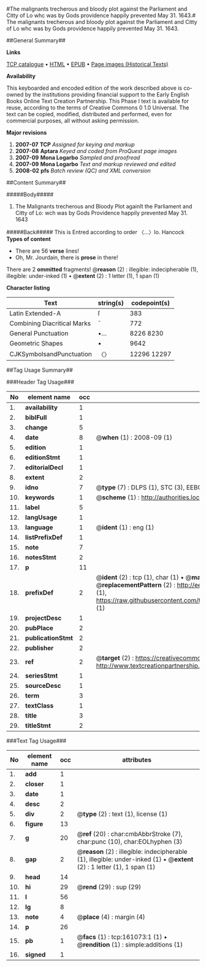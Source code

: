 #The malignants trecherous and bloody plot against the Parliament and Citty of Lo whc was by Gods providence happily prevented May 31. 1643.#
The malignants trecherous and bloody plot against the Parliament and Citty of Lo whc was by Gods providence happily prevented May 31. 1643.

##General Summary##

**Links**

[TCP catalogue](http://www.ota.ox.ac.uk/tcp/)  • 
[HTML](http://tei.it.ox.ac.uk/tcp/Texts-HTML/free/A89/A89444.html)  • 
[EPUB](http://tei.it.ox.ac.uk/tcp/Texts-EPUB/free/A89/A89444.epub) • 
[Page images (Historical Texts)](https://data.historicaltexts.jisc.ac.uk/view?pubId=eebo-99870731e&pageId=eebo-99870731e-161073-1)

**Availability**

This keyboarded and encoded edition of the
	       work described above is co-owned by the institutions
	       providing financial support to the Early English Books
	       Online Text Creation Partnership. This Phase I text is
	       available for reuse, according to the terms of Creative
	       Commons 0 1.0 Universal. The text can be copied,
	       modified, distributed and performed, even for
	       commercial purposes, all without asking permission.

**Major revisions**

1. __2007-07__ __TCP__ *Assigned for keying and markup*
1. __2007-08__ __Aptara__ *Keyed and coded from ProQuest page images*
1. __2007-09__ __Mona Logarbo__ *Sampled and proofread*
1. __2007-09__ __Mona Logarbo__ *Text and markup reviewed and edited*
1. __2008-02__ __pfs__ *Batch review (QC) and XML conversion*

##Content Summary##

#####Body#####

1. The Malignants trecherous and Bloody Plot againſt the Parliament and Citty of Lo: wch was by Gods Providence happily prevented May 31. 1643

#####Back#####
This is Entred according to order 〈…〉Io. Hancock
**Types of content**

  * There are 56 **verse** lines!
  * Oh, Mr. Jourdain, there is **prose** in there!

There are 2 **ommitted** fragments! 
 @__reason__ (2) : illegible: indecipherable (1), illegible: under-inked (1)  •  @__extent__ (2) : 1 letter (1), 1 span (1)

**Character listing**


|Text|string(s)|codepoint(s)|
|---|---|---|
|Latin Extended-A|ſ|383|
|Combining             Diacritical Marks|̄|772|
|General Punctuation|•…|8226 8230|
|Geometric Shapes|▪|9642|
|CJKSymbolsandPunctuation|〈〉|12296 12297|

##Tag Usage Summary##

###Header Tag Usage###

|No|element name|occ|attributes|
|---|---|---|---|
|1.|__availability__|1||
|2.|__biblFull__|1||
|3.|__change__|5||
|4.|__date__|8| @__when__ (1) : 2008-09 (1)|
|5.|__edition__|1||
|6.|__editionStmt__|1||
|7.|__editorialDecl__|1||
|8.|__extent__|2||
|9.|__idno__|7| @__type__ (7) : DLPS (1), STC (3), EEBO-CITATION (1), PROQUEST (1), VID (1)|
|10.|__keywords__|1| @__scheme__ (1) : http://authorities.loc.gov/ (1)|
|11.|__label__|5||
|12.|__langUsage__|1||
|13.|__language__|1| @__ident__ (1) : eng (1)|
|14.|__listPrefixDef__|1||
|15.|__note__|7||
|16.|__notesStmt__|2||
|17.|__p__|11||
|18.|__prefixDef__|2| @__ident__ (2) : tcp (1), char (1)  •  @__matchPattern__ (2) : ([0-9\-]+):([0-9IVX]+) (1), (.+) (1)  •  @__replacementPattern__ (2) : http://eebo.chadwyck.com/downloadtiff?vid=$1&page=$2 (1), https://raw.githubusercontent.com/textcreationpartnership/Texts/master/tcpchars.xml#$1 (1)|
|19.|__projectDesc__|1||
|20.|__pubPlace__|2||
|21.|__publicationStmt__|2||
|22.|__publisher__|2||
|23.|__ref__|2| @__target__ (2) : https://creativecommons.org/publicdomain/zero/1.0/ (1), http://www.textcreationpartnership.org/docs/. (1)|
|24.|__seriesStmt__|1||
|25.|__sourceDesc__|1||
|26.|__term__|3||
|27.|__textClass__|1||
|28.|__title__|3||
|29.|__titleStmt__|2||


###Text Tag Usage###

|No|element name|occ|attributes|
|---|---|---|---|
|1.|__add__|1||
|2.|__closer__|1||
|3.|__date__|1||
|4.|__desc__|2||
|5.|__div__|2| @__type__ (2) : text (1), license (1)|
|6.|__figure__|13||
|7.|__g__|20| @__ref__ (20) : char:cmbAbbrStroke (7), char:punc (10), char:EOLhyphen (3)|
|8.|__gap__|2| @__reason__ (2) : illegible: indecipherable (1), illegible: under-inked (1)  •  @__extent__ (2) : 1 letter (1), 1 span (1)|
|9.|__head__|14||
|10.|__hi__|29| @__rend__ (29) : sup (29)|
|11.|__l__|56||
|12.|__lg__|8||
|13.|__note__|4| @__place__ (4) : margin (4)|
|14.|__p__|26||
|15.|__pb__|1| @__facs__ (1) : tcp:161073:1 (1)  •  @__rendition__ (1) : simple:additions (1)|
|16.|__signed__|1||
